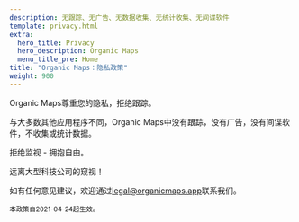 ```yaml
---
description: 无跟踪、无广告、无数据收集、无统计收集、无间谍软件
template: privacy.html
extra:
  hero_title: Privacy
  hero_description: Organic Maps 
  menu_title_pre: Home
title: "Organic Maps：隐私政策"
weight: 900
---
```


Organic Maps尊重您的隐私，拒绝跟踪。

与大多数其他应用程序不同，Organic Maps中没有跟踪，没有广告，没有间谍软件，不收集或统计数据。

拒绝监视 - 拥抱自由。

远离大型科技公司的窥视！

如有任何意见建议，欢迎通过[legal@organicmaps.app](mailto:legal@organicmaps.app)联系我们。

<sub>本政策自2021-04-24起生效。</sub>
